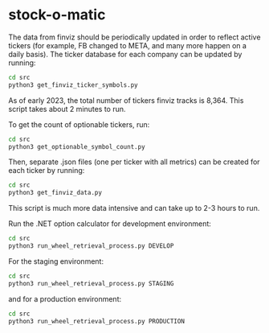 # stock-o-matic

The data from finviz should be periodically updated in order to reflect active tickers (for example, FB changed to META, and many more happen on a daily basis). The ticker database for each company can be updated by running:

```bash
cd src
python3 get_finviz_ticker_symbols.py
```

As of early 2023, the total number of tickers finviz tracks is 8,364. This script takes about 2 minutes to run.

To get the count of optionable tickers, run:

```bash
cd src
python3 get_optionable_symbol_count.py
```

Then, separate .json files (one per ticker with all metrics) can be created for each ticker by running:

```bash
cd src
python3 get_finviz_data.py
```

This script is much more data intensive and can take up to 2-3 hours to run.

Run the .NET option calculator for development environment:

```bash
cd src
python3 run_wheel_retrieval_process.py DEVELOP
```

For the staging environment:

```bash
cd src
python3 run_wheel_retrieval_process.py STAGING
```

and for a production environment:

```bash
cd src
python3 run_wheel_retrieval_process.py PRODUCTION
```